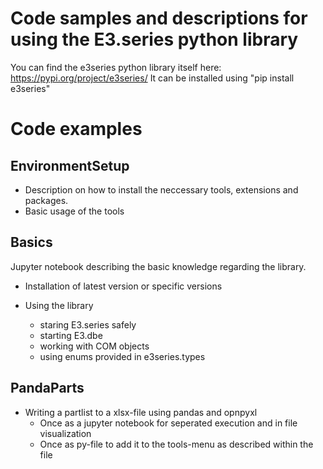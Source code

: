 Code samples and descriptions for using the E3.series python library
====================================================================
You can find the e3series python library itself here: https://pypi.org/project/e3series/
It can be installed using "pip install e3series"

# Code examples

## EnvironmentSetup

- Description on how to install the neccessary tools, extensions and packages.
- Basic usage of the tools

## Basics

Jupyter notebook describing the basic knowledge regarding the library.

- Installation of latest version or specific versions

- Using the library
  -  staring E3.series safely
  -  starting E3.dbe
  -  working with COM objects
  -  using enums provided in e3series.types
 
## PandaParts
  - Writing a partlist to a xlsx-file using pandas and opnpyxl
    - Once as a jupyter notebook for seperated execution and in file visualization
    - Once as py-file to add it to the tools-menu as described within the file

